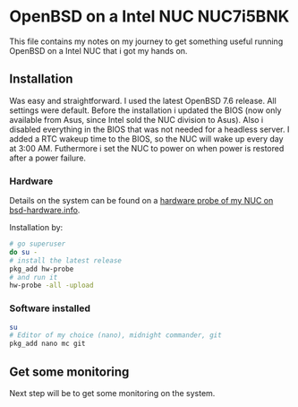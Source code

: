 # OpenBSD on a Intel NUC NUC7i5BNK

This file contains my notes on my journey to get something useful running OpenBSD on a Intel NUC that i got my hands on.

## Installation

Was easy and straightforward. I used the latest OpenBSD 7.6 release. All settings were default.
Before the installation i updated the BIOS (now only available from Asus, since Intel sold the NUC division to Asus).
Also i disabled everything in the BIOS that was not needed for a headless server.
I added a RTC wakeup time to the BIOS, so the NUC will wake up every day at 3:00 AM. Futhermore i set the NUC to power on when power is restored after a power failure.

### Hardware

Details on the system can be found on a [hardware probe of my NUC on bsd-hardware.info](https://bsd-hardware.info/?probe=4ebc19b4f9).

Installation by:

```sh
# go superuser
do su -
# install the latest release
pkg_add hw-probe
# and run it
hw-probe -all -upload
```

### Software installed

```sh
su
# Editor of my choice (nano), midnight commander, git
pkg_add nano mc git
```

## Get some monitoring

Next step will be to get some monitoring on the system.
